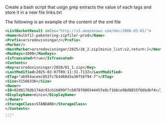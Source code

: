 Create a bash script that usign grep extracts the value of each <Key></Key> tags and store it in a new file links.txt

The following is an example of the content of the xml file
```xml
<ListBucketResult xmlns="http://s3.amazonaws.com/doc/2006-03-01/">
<Name>bulkfil-paketering-zipfiler-prod</Name>
<Prefix>arsredovisningar/</Prefix>
<Marker/>
<NextMarker>arsredovisningar/2025/26_2.zip[minio_list:v2,return:]</NextMarker>
<MaxKeys>1000</MaxKeys>
<IsTruncated>true</IsTruncated>
<Contents>
<Key>arsredovisningar/2020/01_1.zip</Key>
<LastModified>2025-02-07T09:11:31.713Z</LastModified>
<ETag>"ab954aceec8537c7b3460d3a30f58f94-7"</ETag>
<Size>31566336</Size>
<Owner>
<ID>02d6176db174dc93cb1b899f7c6078f08654445fe8cf1b6ce98d8855f66bdbf4</ID>
<DisplayName>minio</DisplayName>
</Owner>
<StorageClass>STANDARD</StorageClass>
</Contents>
....
´´´